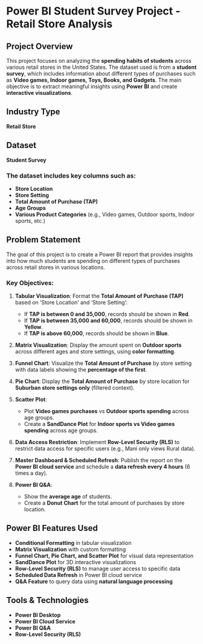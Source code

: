 
# Power BI Student Survey Project - Retail Store Analysis

## Project Overview
This project focuses on analyzing the **spending habits of students** across various retail stores in the United States. The dataset used is from a **student survey**, which includes information about different types of purchases such as **Video games, Indoor games, Toys, Books, and Gadgets**. The main objective is to extract meaningful insights using **Power BI** and create **interactive visualizations**.

## Industry Type
**Retail Store**

## Dataset
**Student Survey**

### The dataset includes key columns such as:
- **Store Location**
- **Store Setting**
- **Total Amount of Purchase (TAP)**
- **Age Groups**
- **Various Product Categories** (e.g., Video games, Outdoor sports, Indoor sports, etc.)

## Problem Statement
The goal of this project is to create a Power BI report that provides insights into how much students are spending on different types of purchases across retail stores in various locations.

### Key Objectives:
1. **Tabular Visualization**: Format the **Total Amount of Purchase (TAP)** based on ‘Store Location’ and ‘Store Setting’:
   - If **TAP is between 0 and 35,000**, records should be shown in **Red**.
   - If **TAP is between 35,000 and 60,000**, records should be shown in **Yellow**.
   - If **TAP is above 60,000**, records should be shown in **Blue**.

2. **Matrix Visualization**: Display the amount spent on **Outdoor sports** across different ages and store settings, using **color formatting**.

3. **Funnel Chart**: Visualize the **Total Amount of Purchase** by store setting with data labels showing the **percentage of the first**.

4. **Pie Chart**: Display the **Total Amount of Purchase** by store location for **Suburban store settings only** (filtered context).

5. **Scatter Plot**:
   - Plot **Video games purchases** vs **Outdoor sports spending** across age groups.
   - Create a **SandDance Plot** for **Indoor sports vs Video games spending** across age groups.

6. **Data Access Restriction**: Implement **Row-Level Security (RLS)** to restrict data access for specific users (e.g., Mani only views Rural data).

7. **Master Dashboard & Scheduled Refresh**: Publish the report on the **Power BI cloud service** and schedule a **data refresh every 4 hours** (6 times a day).

8. **Power BI Q&A**:
   - Show the **average age** of students.
   - Create a **Donut Chart** for the total amount of purchases by store location.

## Power BI Features Used
- **Conditional Formatting** in tabular visualization
- **Matrix Visualization** with custom formatting
- **Funnel Chart, Pie Chart, and Scatter Plot** for visual data representation
- **SandDance Plot** for 3D interactive visualizations
- **Row-Level Security (RLS)** to manage user access to specific data
- **Scheduled Data Refresh** in Power BI cloud service
- **Q&A Feature** to query data using **natural language processing**

## Tools & Technologies
- **Power BI Desktop**
- **Power BI Cloud Service**
- **Power BI Q&A**
- **Row-Level Security (RLS)**
